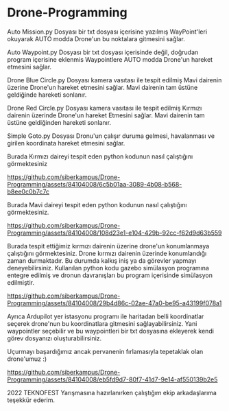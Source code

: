 # Drone-Programming
Auto Mission.py Dosyası bir txt dosyası içerisine yazılmış WayPoint'leri okuyarak AUTO modda Drone'un bu noktalara gitmesini sağlar.


Auto Waypoint.py Dosyası bir txt dosyası içerisinde değil, doğrudan program içerisine eklenmis Waypointlere AUTO modda Drone'un hareket etmesini sağlar.


Drone Blue Circle.py Dosyası kamera vasıtası ile tespit edilmiş Mavi dairenin üzerine Drone'un hareket etmesini sağlar. Mavi dairenin tam üstüne geldiğinde hareketi sonlanır.


Drone Red Circle.py Dosyası kamera vasıtası ile tespit edilmiş Kırmızı dairenin üzerinde Drone'un hareket Etmesini sağlar. Mavi dairenin tam üstüne geldiğinden hareketi sonlanır.


Simple Goto.py Dosyası Dronu'un çalışır duruma gelmesi, havalanması ve girilen koordinata hareket etmesini sağlar.

Burada Kırmızı daireyi tespit eden python kodunun nasıl çalıştığını görmektesiniz

https://github.com/siberkampus/Drone-Programming/assets/84104008/6c5b01aa-3089-4b08-b568-b8ee0c0b7c7c







Burada Mavi daireyi tespit eden python kodunun nasıl çalıştığını görmektesiniz.





https://github.com/siberkampus/Drone-Programming/assets/84104008/108d23e1-e104-429b-92cc-f62d9d63b559




Burada tespit ettiğimiz kırmızı dairenin üzerine drone'un konumlanmaya çalıştığını görmektesiniz. Drone kırmızı dairenin üzerinde konumlandığı zaman durmaktadır. Bu durumda kalkış iniş ya da görevler yapmayı deneyebilirsiniz. Kullanılan python kodu gazebo simülasyon programına entegre edilmiş ve dronun davranışları bu program içerisinde simülasyon edilmiştir.



https://github.com/siberkampus/Drone-Programming/assets/84104008/29b4d86c-02ae-47a0-be95-a43199f078a1





Ayrıca Ardupilot yer istasyonu programı ile haritadan belli koordinatlar seçerek drone'nun bu koordinatlara gitmesini sağlayabilirsiniz. Yani waypointler seçebilir ve bu waypointleri bir txt dosyasına ekleyerek kendi görev dosyanızı oluşturabilirsiniz.


Uçurmayı başardığımız ancak pervanenin fırlamasıyla tepetaklak olan drone'umuz :)




https://github.com/siberkampus/Drone-Programming/assets/84104008/eb5fd9d7-80f7-41d7-9e14-af550139b2e5



2022 TEKNOFEST Yarışmasına hazırlanırken çalıştığım ekip arkadaşlarıma teşekkür ederim.
